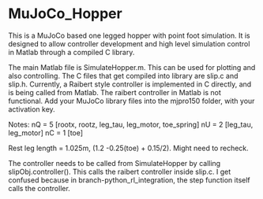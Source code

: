 # MuJoCo_Hopper
This is a MuJoCo based one legged hopper with point foot simulation. It is designed to allow controller development and high level simulation control in Matlab through a compiled C library.  

The main Matlab file is SimulateHopper.m. This can be used for plotting and also controlling.
The C files that get compiled into library are slip.c and slip.h.
Currently, a Raibert style controller is implemented in C directly, and is being called from Matlab. The raibert controller in Matlab is not functional.
Add your MuJoCo library files into the mjpro150 folder, with your activation key.

Notes:
nQ = 5 [rootx, rootz, leg_tau, leg_motor, toe_spring]
nU = 2 [leg_tau, leg_motor]
nC = 1 [toe]

Rest leg length = 1.025m, (1.2 -0.25(toe) + 0.15/2). Might need to recheck.

The controller needs to be called from SimulateHopper by calling slipObj.controller(). This calls the raibert controller inside slip.c. I get confused because in branch-python_rl_integration, the step function itself calls the controller.
